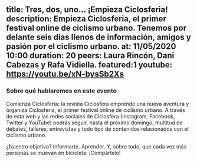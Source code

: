title: Tres, dos, uno... ¡Empieza Ciclosferia! 
description: Empieza Ciclosferia, el primer festival online de ciclismo urbano. Tenemos por delante seis días llenos de información, amigos y pasión por el ciclismo urbano. 
at: 11/05/2020 10:00
duration: 20
peers: Laura Rincón, Dani Cabezas y Rafa Vidiella. 
featured:1
youtube: https://youtu.be/xN-bysSb2Xs
----
### Sobre qué hablaremos en este evento

Comienza Ciclosferia: la revista Ciclosfera emprende una nueva aventura y organiza Ciclosferia, el primer festival online de ciclismo urbano. A través de esta web y las redes sociales de Ciclosfera (Instagram, Facebook, Twitter y YouTube) podrás seguir, hasta el próximo domingo, multitud de debates, talleres, entrevistas y todo tipo de contenidos relacionados con el ciclismo urbano. 

¿Nuestro objetivo? Informarte. Aprender. Y, sobre todo, que cada vez más personas se muevan en bicicleta. ¡Compártelo!
